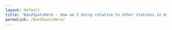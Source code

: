 ```yaml
---
layout: default
title: "BandSpotsHere - How am I doing relative to other stations in my DXCC?"
permalink: /BandSpotsHere/
---
```


